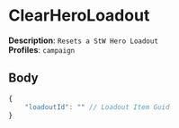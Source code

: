 # ClearHeroLoadout

**Description**: `Resets a StW Hero Loadout` \
**Profiles**: `campaign`

## Body

```js
{
    "loadoutId": "" // Loadout Item Guid
}
```
